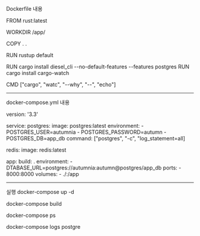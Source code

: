 Dockerfile 내용

  FROM rust:latest
  
  WORKDIR /app/
  
  COPY . .
  
  RUN rustup default
  
  RUN cargo install diesel_cli --no-default-features --features postgres
  RUN cargo install cargo-watch

  CMD ["cargo", "watc", "--why", "--", "echo"]
 
 ---------------------------------------------------------
 
 docker-compose.yml 내용
 
 version: '3.3'
 
 service:
  postgres:
    image: postgres:latest
    environment:
      - POSTGRES_USER=autumnia
      - POSTGRES_PASSWORD=autumn
      - POSTGRES_DB=app_db
    command: ["postgres", "-c", "log_statement=all]
    
   redis:
    image: redis:latest
    
   app:
    build: .
    environment:
      - DTABASE_URL=postgres://autumnia:autumn@postgres/app_db
    ports:
      - 8000:8000
    volumes:
      - ./:/app
 
----------------------------------------------
실행
 docker-compose up -d

 docker-compose build

 docker-compose ps
 
 docker-compose logs postgre
 

